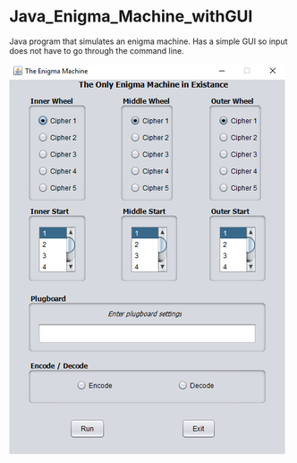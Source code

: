 # Java_Enigma_Machine_withGUI
Java program that simulates an enigma machine. Has a simple GUI so input does not have to go through the command line.

![UI Example](https://github.com/thejuly4/Java_Enigma_Machine_withGUI/blob/master/UI.PNG)
